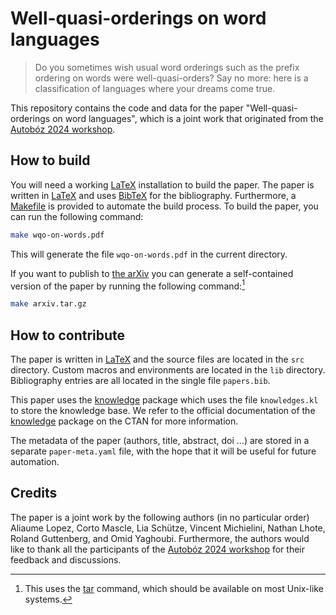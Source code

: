 # Well-quasi-orderings on word languages

> Do you sometimes wish usual word orderings such as the prefix ordering on
words were well-quasi-orders? Say no more: here is a classification of
languages where your dreams come true. 

This repository contains the code and data for the paper "Well-quasi-orderings
on word languages", which is a joint work that originated from the [Autobóz
2024 workshop].

## How to build

You will need a working [LaTeX] installation to build the paper. The paper is
written in [LaTeX] and uses [BibTeX] for the bibliography. Furthermore,
a [Makefile] is provided to automate the build process. To build the paper,
you can run the following command:

```bash
make wqo-on-words.pdf
```

This will generate the file `wqo-on-words.pdf` in the current directory.

If you want to publish to [the arXiv] you can generate a self-contained
version of the paper by running the following command:[^arxiv]

```bash
make arxiv.tar.gz
```

[^arxiv]: This uses the [tar] command, which should be available on most Unix-like systems.

## How to contribute

The paper is written in [LaTeX] and the source files are located in the `src`
directory. Custom macros and environments are located in the `lib` directory.
Bibliography entries are all located in the single file `papers.bib`.

This paper uses the [knowledge] package which uses the file `knowledges.kl` to
store the knowledge base. We refer to the official documentation of the
[knowledge] package on the CTAN for more information.

The metadata of the paper (authors, title, abstract, doi ...) are stored in a
separate `paper-meta.yaml` file, with the hope that it will be useful for
future automation.

## Credits

The paper is a joint work by the following authors (in no particular order)
Aliaume Lopez, Corto Mascle, Lia Schütze, Vincent Michielini, Nathan Lhote,
Roland Guttenberg, and Omid Yaghoubi. Furthermore, the authors would like to
thank all the participants of the [Autobóz 2024 workshop] for their feedback
and discussions.

[Autobóz 2024 workshop]: https://autoboz.org/2024
[LaTeX]: https://www.latex-project.org/
[BibTeX]: http://www.bibtex.org/
[Makefile]: https://www.gnu.org/software/make/
[the arXiv]: https://arxiv.org/
[tar]: https://www.gnu.org/software/tar/
[knowledge]: https://ctan.org/pkg/knowledge
[CTAN]: https://ctan.org/
